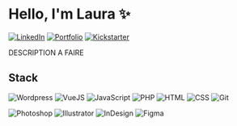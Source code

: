 # Hello, I'm Laura ✨

[![LinkedIn](https://img.shields.io/badge/linkedin-%230077B5.svg?style=for-the-badge&logo=linkedin&logoColor=white&color=0055A4)](https://www.linkedin.com/in/laura-gnc/)
[![Portfolio](https://img.shields.io/badge/portfolio-0077B5?style=for-the-badge&color=FFFFFF)](https://www.giannico.fr)
[![Kickstarter](https://img.shields.io/badge/kickstarter-0077B5?style=for-the-badge&color=EF4135)](https://fr.fiverr.com/alexishenry363)

DESCRIPTION A FAIRE

<!--
<img src="" />
-->

## Stack

![Wordpress](https://img.shields.io/badge/Wordpress-%23FF2D20.svg?style=for-the-badge&logo=laravel&color=20232a)
![VueJS](https://upload.wikimedia.org/wikipedia/commons/thumb/9/95/Vue.js_Logo_2.svg/1200px-Vue.js_Logo_2.svg.png)
![JavaScript](https://img.shields.io/badge/javascript-%23323330.svg?style=for-the-badge&logo=javascript&color=20232a)
![PHP](https://img.shields.io/badge/php-%23777BB4.svg?style=for-the-badge&logo=php&color=20232a)
![HTML](https://img.shields.io/badge/HTML-%2320232a.svg?style=for-the-badge&logo=react&color=20232a)
![CSS](https://img.shields.io/badge/CSS-%2320232a.svg?style=for-the-badge&logo=react&logoColor=%2361DAFB)
![Git](https://img.shields.io/badge/Git-%232671E5.svg?style=for-the-badge&logo=githubactions&color=20232a)

![Photoshop](https://img.shields.io/badge/adonisjs%20-%23323330.svg?&style=for-the-badge&logo=adonisjs&color=20232a)
![Illustrator](https://img.shields.io/badge/docker-%230db7ed.svg?style=for-the-badge&logo=docker&color=20232a)
![InDesign](https://img.shields.io/badge/vite-%23646CFF.svg?style=for-the-badge&logo=vite&color=20232a)
![Figma](https://img.shields.io/badge/pnpm-%234a4a4a.svg?style=for-the-badge&logo=pnpm&color=20232a)

<!--
**LauraGnc/LauraGnc** is a  _special_ ✨ repository because its `README.md` (this file) appears on your GitHub profile.

Here are some ideas to get you started:

- 🔭 I’m currently working on ...
- 🌱 I’m currently learning ...
- 👯 I’m looking to collaborate on ...
- 🤔 I’m looking for help with ...
- 💬 Ask me about ...
- 📫 How to reach me: ...
- 😄 Pronouns: ...
- ⚡ Fun fact: ...
-->
